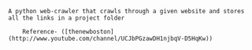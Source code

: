 	A python web-crawler that crawls through a given website and stores all the links in a project folder
	
		Reference- ([thenewboston](http://www.youtube.com/channel/UCJbPGzawDH1njbqV-D5HqKw))
	

